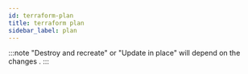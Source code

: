 ```yaml
---
id: terraform-plan
title: terraform plan
sidebar_label: plan
---
```



:::note
"Destroy and recreate" or "Update in place" will depend on the changes .
:::
